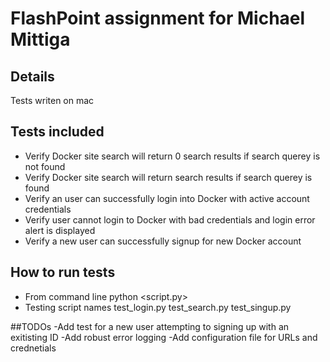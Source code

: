 # FlashPoint assignment for Michael Mittiga

## Details
Tests writen on mac

## Tests included
- Verify Docker site search will return 0 search results if search querey is not found
- Verify Docker site search will return search results if search querey is found
- Verify an user can successfully login into Docker with active account credentials
- Verify user cannot login to Docker with bad credentials and login error alert is displayed
- Verify a new user can successfully signup for new Docker account

## How to run tests
- From command line python <script.py>
- Testing script names test_login.py test_search.py test_singup.py

##TODOs
-Add test for a new user attempting to signing up with an exitisting ID
-Add robust error logging
-Add configuration file for URLs and crednetials 







